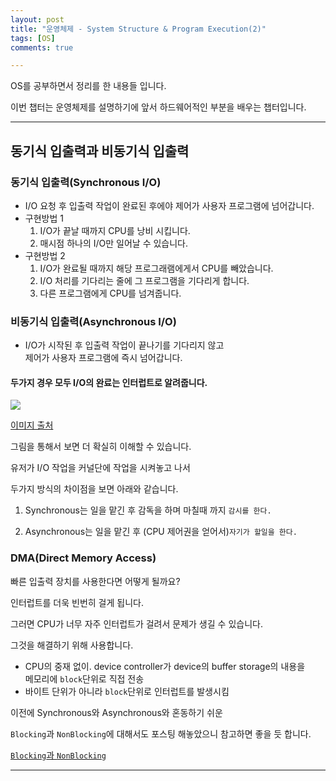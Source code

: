 ```yaml
---
layout: post
title: "운영체제 - System Structure & Program Execution(2)"
tags: [OS]
comments: true

---
```


OS를 공부하면서 정리를 한 내용들 입니다.<br>

이번 챕터는 운영체제를 설명하기에 앞서 하드웨어적인 부분을 배우는 챕터입니다.

---

## 동기식 입출력과 비동기식 입출력

### 동기식 입출력(Synchronous I/O)
<ul>
    <li>
        I/O 요청 후 입출력 작업이 완료된 후에야 제어가 사용자 프로그램에 넘어갑니다.
    </li>
    <li>구현방법 1
        <ol>
        <li>
            I/O가 끝날 때까지 CPU를 낭비 시킵니다.
        </li>
        <li>
            매시점 하나의 I/O만 일어날 수 있습니다.
        </li>
        </ol>
    </li>
    <li>구현방법 2
            <ol>
            <li>
                I/O가 완료될 때까지 해당 프로그래램에게서 CPU를 빼았습니다.
            </li>
            <li>
                I/O 처리를 기다리는 줄에 그 프로그램을 기다리게 합니다.
            </li>
            <li>
                다른 프로그램에게 CPU를 넘겨줍니다.
            </li>
            </ol>
        </li>
</ul>

### 비동기식 입출력(Asynchronous I/O)

* I/O가 시작된 후 입출력 작업이 끝나기를 기다리지 않고 <br>제어가 사용자 프로그램에 즉시 넘어갑니다.

#### 두가지 경우 모두 I/O의 완료는 인터럽트로 알려줍니다.

<img src= "https://www.toolsqa.com/wp-content/gallery/cypress/2_1-.png">

<a href = "https://www.toolsqa.com/cypress/cypress-asynchronous-nature/">이미지 출처 </a>

그림을 통해서 보면 더 확실히 이해할 수 있습니다.

유저가 I/O 작업을 커널단에 작업을 시켜놓고 나서 

두가지 방식의 차이점을 보면 아래와 같습니다.

1. Synchronous는 일을 맡긴 후 감독을 하며 마칠때 까지 `감시를 한다.`

2. Asynchronous는 일을 맡긴 후 (CPU 제어권을 얻어서)`자기가 할일을 한다.`

### DMA(Direct Memory Access)

빠른 입출력 장치를 사용한다면 어떻게 될까요?

인터럽트를 더욱 빈번히 걸게 됩니다.

그러면 CPU가 너무 자주 인터럽트가 걸려서 문제가 생길 수 있습니다.

그것을 해결하기 위해 사용합니다.

* CPU의 중재 없이. device controller가 device의 buffer storage의 내용을<br> 메모리에 `block`단위로 직접 전송
* 바이트 단위가 아니라 `block`단위로 인터럽트를 발생시킴

이전에 Synchronous와 Asynchronous와 혼동하기 쉬운

`Blocking`과 `NonBlocking`에 대해서도 포스팅 해놓았으니 참고하면 좋을 듯 합니다.

<a href = "https://junghyun100.github.io/Blocking&NonBlocking/"> `Blocking`과 `NonBlocking`</a>

---

